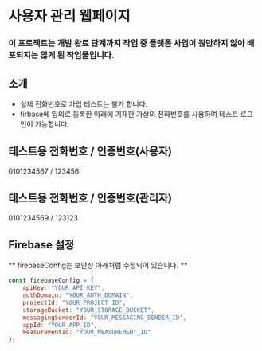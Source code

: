 # 사용자 관리 웹페이지
### 이 프로젝트는 개발 완료 단계까지 작업 중 플랫폼 사업이 원만하지 않아 배포되지는 않게 된 작업물입니다.

## 소개

- 실제 전화번호로 가입 테스트는 불가 합니다.
- firbase에 임의로 등록한 아래에 기재한 가상의 전화번호를 사용하여 테스트 로그인이 가능합니다.

## 테스트용 전화번호 / 인증번호(사용자)
0101234567 /
123456

## 테스트용 전화번호 / 인증번호(관리자)
0101234569 /
123123

## Firebase 설정

** firebaseConfig는 보안상 아래처럼 수정되어 있습니다. **

```javascript
const firebaseConfig = {
    apiKey: "YOUR_API_KEY",
    authDomain: "YOUR_AUTH_DOMAIN",
    projectId: "YOUR_PROJECT_ID",
    storageBucket: "YOUR_STORAGE_BUCKET",
    messagingSenderId: "YOUR_MESSAGING_SENDER_ID",
    appId: "YOUR_APP_ID",
    measurementId: "YOUR_MEASUREMENT_ID"
};
